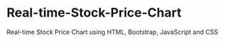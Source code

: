 # Real-time-Stock-Price-Chart
Real-time Stock Price Chart using HTML, Bootstrap, JavaScript and CSS

